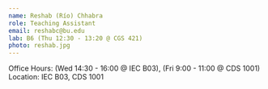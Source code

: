 ```yaml
---
name: Reshab (Río) Chhabra
role: Teaching Assistant
email: reshabc@bu.edu
lab: B6 (Thu 12:30 - 13:20 @ CGS 421) 
photo: reshab.jpg
---
```


Office Hours: (Wed 14:30 - 16:00 @ IEC B03), (Fri 9:00 - 11:00 @ CDS 1001)
Location: IEC B03, CDS 1001
